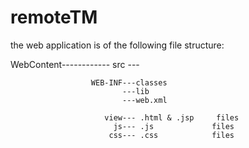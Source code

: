 # remoteTM

the web application is of the following file structure:

WebContent------------
                        src ---



                      WEB-INF---classes
                             ---lib
                             ---web.xml
                        
                         view--- .html & .jsp     files
                           js--- .js             files
                          css--- .css            files
                      
